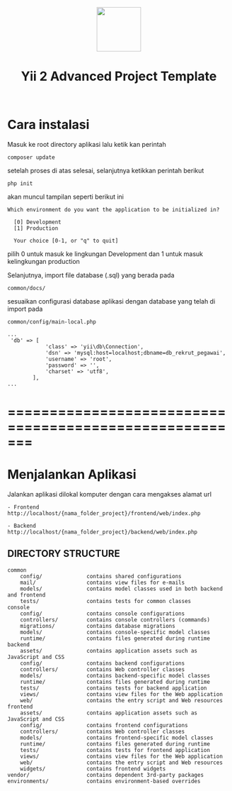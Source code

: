 <p align="center">
    <a href="https://github.com/yiisoft" target="_blank">
        <img src="https://avatars0.githubusercontent.com/u/993323" height="100px">
    </a>
    <h1 align="center">Yii 2 Advanced Project Template</h1>
    <br>
</p>
<h1>Cara instalasi</h1>
Masuk ke root directory aplikasi lalu ketik kan perintah

```
composer update
```

setelah proses di atas selesai, selanjutnya ketikkan perintah berikut

```
php init
```

akan muncul tampilan seperti berikut ini

```
Which environment do you want the application to be initialized in?

  [0] Development
  [1] Production

  Your choice [0-1, or "q" to quit]
```

pilih 0 untuk masuk ke lingkungan Development dan 1 untuk masuk kelingkungan production

Selanjutnya, import file database (.sql) yang berada pada

```
common/docs/
```

sesuaikan configurasi database aplikasi dengan database yang telah di import pada

```
common/config/main-local.php

...
 'db' => [
            'class' => 'yii\db\Connection',
            'dsn' => 'mysql:host=localhost;dbname=db_rekrut_pegawai',
            'username' => 'root',
            'password' => '',
            'charset' => 'utf8',
        ],
...
```

# =======================================================

<h1>Menjalankan Aplikasi</h1>

Jalankan aplikasi dilokal komputer dengan cara mengakses alamat url

```
- Frontend
http://localhost/{nama_folder_project}/frontend/web/index.php

- Backend
http://localhost/{nama_folder_project}/backend/web/index.php
```

## DIRECTORY STRUCTURE

```
common
    config/              contains shared configurations
    mail/                contains view files for e-mails
    models/              contains model classes used in both backend and frontend
    tests/               contains tests for common classes
console
    config/              contains console configurations
    controllers/         contains console controllers (commands)
    migrations/          contains database migrations
    models/              contains console-specific model classes
    runtime/             contains files generated during runtime
backend
    assets/              contains application assets such as JavaScript and CSS
    config/              contains backend configurations
    controllers/         contains Web controller classes
    models/              contains backend-specific model classes
    runtime/             contains files generated during runtime
    tests/               contains tests for backend application
    views/               contains view files for the Web application
    web/                 contains the entry script and Web resources
frontend
    assets/              contains application assets such as JavaScript and CSS
    config/              contains frontend configurations
    controllers/         contains Web controller classes
    models/              contains frontend-specific model classes
    runtime/             contains files generated during runtime
    tests/               contains tests for frontend application
    views/               contains view files for the Web application
    web/                 contains the entry script and Web resources
    widgets/             contains frontend widgets
vendor/                  contains dependent 3rd-party packages
environments/            contains environment-based overrides
```
